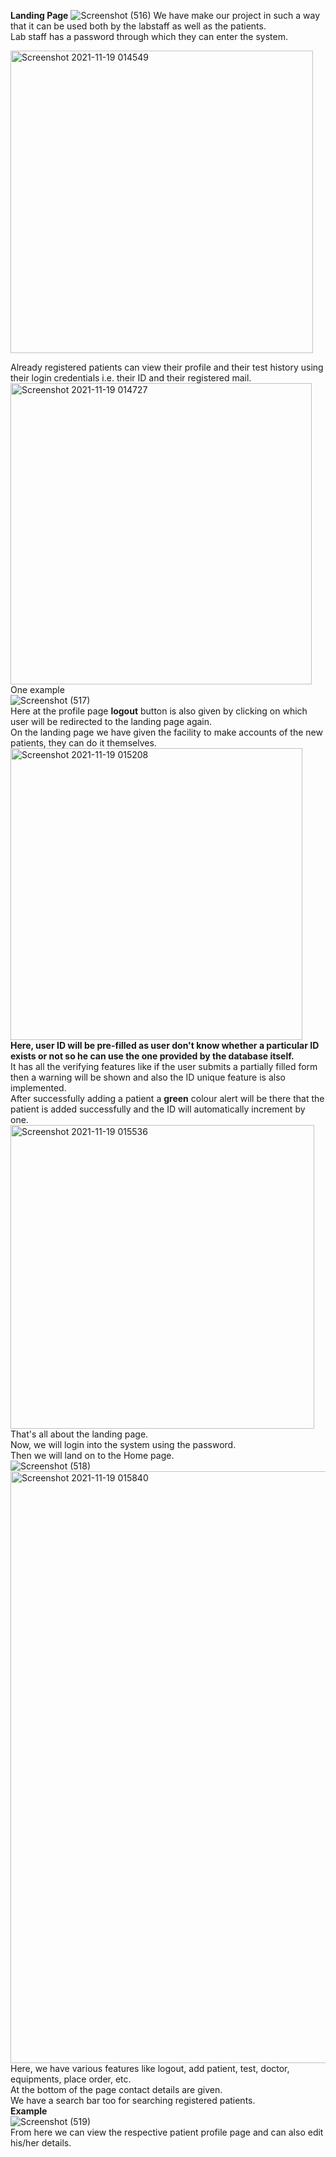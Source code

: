 **Landing Page**
![Screenshot (516)](https://user-images.githubusercontent.com/85685489/142489836-e119abe6-8876-4388-a8d1-81c52f084a02.png)
We have make our project in such a way that it can be used both by the labstaff as well as the patients. <br />
Lab staff has a password through which they can enter the system. <br />

<img width="484" alt="Screenshot 2021-11-19 014549" src="https://user-images.githubusercontent.com/85685489/142490151-7e4e44e9-2062-41c5-ad12-fdd6033cdd47.png"> <br />

Already registered patients can view their profile and their test history using their login credentials i.e. their ID and their registered mail. <br />
<img width="482" alt="Screenshot 2021-11-19 014727" src="https://user-images.githubusercontent.com/85685489/142490363-c8072e28-4a3e-4bd7-aa38-7e63906e891e.png"> <br />
One example <br />
![Screenshot (517)](https://user-images.githubusercontent.com/85685489/142490634-9bd5180a-8399-4f62-9476-e00fb0e56723.png) <br />
Here at the profile page **logout** button is also given by clicking on which user will be redirected to the landing page again. <br />
On the landing page we have given the facility to make accounts of the new patients, they can do it themselves. <br />
<img width="467" alt="Screenshot 2021-11-19 015208" src="https://user-images.githubusercontent.com/85685489/142490978-169e87ff-9bed-40f1-b31e-c1a7bc85203f.png"> <br />
**Here, user ID will be pre-filled as user don't know whether a particular ID exists or not so he can use the one provided by the database itself.** <br />
It has all the verifying features like if the user submits a partially filled form then a warning will be shown and also the ID unique feature is also implemented. <br />
After successfully adding a patient a **green** colour alert will be there that the patient is added successfully and the ID will automatically increment by one. <br />
<img width="486" alt="Screenshot 2021-11-19 015536" src="https://user-images.githubusercontent.com/85685489/142491580-68161be6-f606-4f0f-b446-d73b788d251c.png"> <br />
That's all about the landing page. <br />
Now, we will login into the system using the password. <br />
Then we will land on to the Home page. <br />
![Screenshot (518)](https://user-images.githubusercontent.com/85685489/142491874-24a7b07e-eadb-49b8-875f-d06055775079.png) <br />
<img width="947" alt="Screenshot 2021-11-19 015840" src="https://user-images.githubusercontent.com/85685489/142491896-6604b54b-070c-4a02-8a73-3406b3adb423.png"> <br />
Here, we have various features like logout, add patient, test, doctor, equipments, place order, etc. <br />
At the bottom of the page contact details are given. <br />
We have a search bar too for searching registered patients. <br />
**Example** <br />
![Screenshot (519)](https://user-images.githubusercontent.com/85685489/142492263-daa3a866-7932-48e6-81fd-e3129aa7c009.png) <br />
From here we can view the respective patient profile page and can also edit his/her details. <br />

